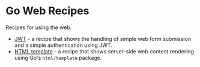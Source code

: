 # Go Web Recipes

Recipes for using the web.

* [JWT](jwt) - a recipe that shows the handling of simple web form submission and a simple authentication using JWT.
* [HTML template](html-template) - a recipe that shows server-side web content rendering using Go's `html/template` package.
